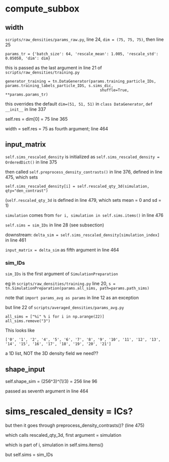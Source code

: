 # compute_subbox

## width

`scripts/raw_densities/params_raw.py`, line 24, `dim = (75, 75, 75)`, then line 25
```
params_tr = {'batch_size': 64, 'rescale_mean': 1.005, 'rescale_std': 0.05050, 'dim': dim}
```

this is passed as the last argument in line 21 of `scripts/raw_densities/training.py`
```
generator_training = tn.DataGenerator(params.training_particle_IDs, params.training_labels_particle_IDS, s.sims_dic,
                                          shuffle=True, **params.params_tr)
```            

this overrides the default `dim=(51, 51, 51)` in `class DataGenerator`, `def __init__` in line 337

self.res = dim[0] = 75 line 365

width = self.res = 75 as fourth argument; line 464                              

## input_matrix

`self.sims_rescaled_density` is initialized as `self.sims_rescaled_density = OrderedDict()` in line 375

then called `self.preprocess_density_contrasts()` in line 376, defined in line 475, which sets
```
self.sims_rescaled_density[i] = self.rescaled_qty_3d(simulation, qty="den_contrast")
```

(`self.rescaled_qty_3d` is defined in line 479, which sets mean = 0 and sd = 1)

`simulation` comes from `for i, simulation in self.sims.items()` in line 476

`self.sims = sim_IDs` in line 28 (see subsection)

downstream: `delta_sim = self.sims_rescaled_density[simulation_index]` in line 461

`input_matrix = delta_sim` as fifth argument in line 464

### sim_IDs

`sim_IDs` is the first argument of `SimulationPreparation`

eg in `scripts/raw_densities/training.py` line 20, `s = tn.SimulationPreparation(params.all_sims, path=params.path_sims)`

note that `import params_avg as params` in line 12 as an exception

but line 22 of `scripts/averaged_densities/params_avg.py`
```
all_sims = ["%i" % i for i in np.arange(22)]
all_sims.remove("3")
```
This looks like
```
['0', '1', '2', '4', '5', '6', '7', '8', '9', '10', '11', '12', '13', '14', '15', '16', '17', '18', '19', '20', '21']
```
a 1D list, NOT the 3D density field we need??

## shape_input

self.shape_sim = (256^3)^(1/3) = 256 line 96

passed as seventh argument in line 464

# sims_rescaled_density = ICs?

but then it goes through preprocess_density_contrasts()? (line 475)

which calls rescaled_qty_3d, first argument = simulation

which is part of i, simulation in self.sims.items()

but self.sims = sim_IDs

